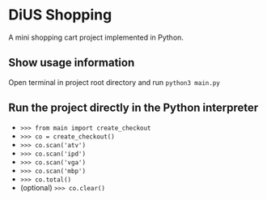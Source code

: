 # DiUS Shopping

A mini shopping cart project implemented in Python.

## Show usage information

Open terminal in project root directory and run ```python3 main.py```

## Run the project directly in the Python interpreter

- ```>>> from main import create_checkout```
- ```>>> co = create_checkout()```
- ```>>> co.scan('atv')```
- ```>>> co.scan('ipd')```
- ```>>> co.scan('vga')```
- ```>>> co.scan('mbp')```
- ```>>> co.total()```
- (optional) ```>>> co.clear()```
